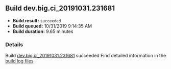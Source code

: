 ## Build dev.big.ci_20191031.231681
- **Build result:** `succeeded`
- **Build queued:** 10/31/2019 9:14:35 AM
- **Build duration:** 9.65 minutes
### Details
Build [dev.big.ci_20191031.231681](https://winappstudio.visualstudio.com/web/build.aspx?pcguid=a4ef43be-68ce-4195-a619-079b4d9834c2&builduri=vstfs%3a%2f%2f%2fBuild%2fBuild%2f31681) succeeded
Find detailed information in the [build log files]()
